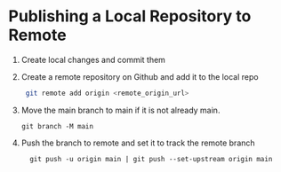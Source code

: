 # Publishing a Local Repository to Remote
  1. Create local changes and commit them
  2. Create a remote repository on Github and add it to the local repo
     ```bash
      git remote add origin <remote_origin_url>
      ```
  3. Move the main  branch to main if it is not already main.
      ```
      git branch -M main 
      ```

  4. Push the branch to remote and set it to track the remote branch 
     ```
       git push -u origin main | git push --set-upstream origin main
     ```
     
     
